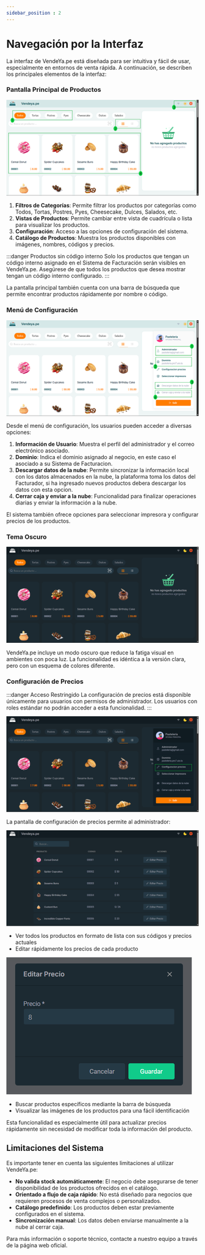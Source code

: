 ```yaml
---
sidebar_position : 2
---
```

# Navegación por la Interfaz

La interfaz de VendeYa.pe está diseñada para ser intuitiva y fácil de usar, especialmente en entornos de venta rápida. A continuación, se describen los principales elementos de la interfaz:

### Pantalla Principal de Productos

![Pantalla principal de productos](img/vendeya_productos.jpg)

1. **Filtros de Categorías**: Permite filtrar los productos por categorías como Todos, Tortas, Postres, Pyes, Cheesecake, Dulces, Salados, etc.
2. **Vistas de Productos**: Permite cambiar entre vista de cuadrícula o lista para visualizar los productos.
3. **Configuración**: Acceso a las opciones de configuración del sistema.
4. **Catálogo de Productos**: Muestra los productos disponibles con imágenes, nombres, códigos y precios.

:::danger Productos sin código interno
Solo los productos que tengan un código interno asignado en el Sistema de Facturación serán visibles en VendeYa.pe. Asegúrese de que todos los productos que desea mostrar tengan un código interno configurado.
:::


La pantalla principal también cuenta con una barra de búsqueda que permite encontrar productos rápidamente por nombre o código.

### Menú de Configuración

![Menú de configuración](img/vendeya_configuracion.jpg)

Desde el menú de configuración, los usuarios pueden acceder a diversas opciones:

1. **Información de Usuario**: Muestra el perfil del administrador y el correo electrónico asociado.
2. **Dominio**: Indica el dominio asignado al negocio, en este caso el asociado a su Sistema de Facturacion.
3. **Descargar datos de la nube**: Permite sincronizar la información local con los datos almacenados en la nube, la plataforma toma los datos del Facturador, si ha ingresado nuevos productos debera descargar los datos con esta opcion.
4. **Cerrar caja y enviar a la nube**: Funcionalidad para finalizar operaciones diarias y enviar la información a la nube.

El sistema también ofrece opciones para seleccionar impresora y configurar precios de los productos.

### Tema Oscuro

![Interfaz con tema oscuro](img/vendeya_oscuro.jpg)

VendeYa.pe incluye un modo oscuro que reduce la fatiga visual en ambientes con poca luz. La funcionalidad es idéntica a la versión clara, pero con un esquema de colores diferente.

### Configuración de Precios

:::danger Acceso Restringido
La configuración de precios está disponible únicamente para usuarios con permisos de administrador. Los usuarios con roles estándar no podrán acceder a esta funcionalidad.
:::


![Configuración de precios](img/vendeya-precios.jpg)

La pantalla de configuración de precios permite al administrador:

![Configuración de precios](img/vendeya_precios.jpg)

- Ver todos los productos en formato de lista con sus códigos y precios actuales
- Editar rápidamente los precios de cada producto

![Editar los Precios de cada Productos](img/editar-los-precios-de-cada-producto.png)

- Buscar productos específicos mediante la barra de búsqueda
- Visualizar las imágenes de los productos para una fácil identificación

Esta funcionalidad es especialmente útil para actualizar precios rápidamente sin necesidad de modificar toda la información del producto.

## Limitaciones del Sistema

Es importante tener en cuenta las siguientes limitaciones al utilizar VendeYa.pe:

- **No valida stock automáticamente**: El negocio debe asegurarse de tener disponibilidad de los productos ofrecidos en el catálogo.
- **Orientado a flujo de caja rápido**: No está diseñado para negocios que requieren procesos de venta complejos o personalizados.
- **Catálogo predefinido**: Los productos deben estar previamente configurados en el sistema.
- **Sincronización manual**: Los datos deben enviarse manualmente a la nube al cerrar caja.

Para más información o soporte técnico, contacte a nuestro equipo a través de la página web oficial.